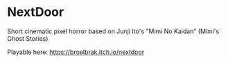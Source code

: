 # NextDoor

Short cinematic pixel horror based on Junji Ito's "Mimi No Kaidan" (Mimi's Ghost Stories)

Playable here: https://broelbrak.itch.io/nextdoor
